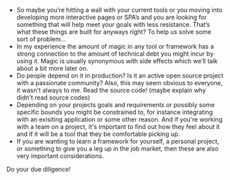 * So maybe you’re hitting a wall with your current tools or you moving into developing more interactive pages or SPA’s and you are looking for something that will help meet your goals with less resistance. That’s what these things are built for anyways right? To help us solve some sort of problem… 
* In my experience the amount of magic in any tool or framework has a strong connection to the amount of technical debt you might incur by using it. Magic is usually synonymous with side effects which we’ll talk about a bit more later on.
* Do people depend on it in production? Is it an active open source project with a passionate community?  Also, this may seem obvious to everyone, it wasn't always to me. Read the source code! (maybe explain why didn't read source codes)
* Depending on your projects goals and requirements or possibly some specific bounds you might be constrained to, for instance integrating with an exisiting application or some other reason. And if you're working with a team on a project, it's important to find out how they feel about it and if it will be a tool that they be comfortable picking up. 
* If you are wanting to learn a framework for yourself, a personal project, or something to give you a leg up in the job market, then these are also very important considerations.  

Do your due diligence!
